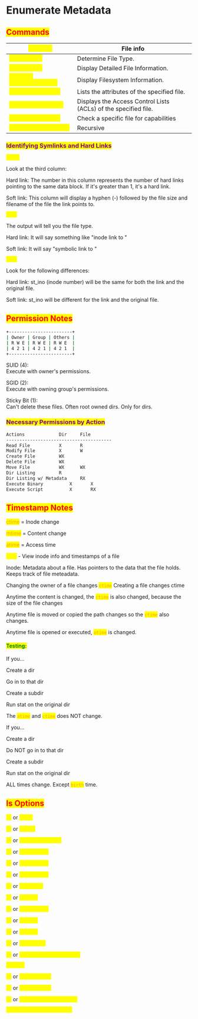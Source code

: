 # Enumerate Metadata

## <mark style="color:red;">Commands</mark>

| <mark style="color:yellow;">`ls -lisa`</mark>                 | File info                                                       |
| ------------------------------------------------------------- | --------------------------------------------------------------- |
| <mark style="color:yellow;">`file [file]`</mark>              | Determine File Type.                                            |
| <mark style="color:yellow;">`stat [file]`</mark>              | Display Detailed File Information.                              |
| <mark style="color:yellow;">`statvfs [directory_path]`</mark> | Display Filesystem Information.                                 |
| <mark style="color:yellow;">`lsattr [filename]`</mark>        | Lists the attributes of the specified file.                     |
| <mark style="color:yellow;">`getfacl [filename]`</mark>       | Displays the Access Control Lists (ACLs) of the specified file. |
| <mark style="color:yellow;">`getcap [filepath]`</mark>        | Check a specific file for capabilities                          |
| <mark style="color:yellow;">`getcap -r [filepath]`</mark>     | Recursive                                                       |

### <mark style="color:purple;">Identifying Symlinks and Hard Links</mark>

<mark style="color:yellow;">`ls -l`</mark>

Look at the third column:

Hard link: The number in this column represents the number of hard links pointing to the same data block. If it's greater than 1, it's a hard link.

Soft link: This column will display a hyphen (-) followed by the file size and filename of the file the link points to.

<mark style="color:yellow;">`file`</mark>

The output will tell you the file type.

Hard link: It will say something like "inode link to "

Soft link: It will say "symbolic link to "

<mark style="color:yellow;">`stat`</mark>

Look for the following differences:

Hard link: st\_ino (inode number) will be the same for both the link and the original file.

Soft link: st\_ino will be different for the link and the original file.



## <mark style="color:red;">Permission Notes</mark>

```bash
+------------------------+
| Owner	| Group | Others |
| R W E	| R W E | R W E	 |
| 4 2 1	| 4 2 1 | 4 2 1	 |
+------------------------+
```

SUID (4): \
Execute with owner's permissions.

SGID (2):\
Execute with owning group's permissions.

Sticky Bit (1): \
Can't delete these files. Often root owned dirs. Only for dirs.



### <mark style="color:purple;">Necessary Permissions by Action</mark>

```bash
Actions			    Dir	    File
----------------------------------------
Read File		    X	    R
Modify File		    X	    W
Create File		    WX	
Delete File		    WX	
Move File		    WX	    WX
Dir Listing		    R	
Dir Listing w/ Metadata	    RX
Execute Binary		    X	    X
Execute Script		    X	    RX
```



## <mark style="color:red;">Timestamp Notes</mark>

<mark style="color:orange;">ctime</mark> = Inode change

<mark style="color:orange;">mtime</mark> = Content change

<mark style="color:orange;">atime</mark> = Access time

<mark style="color:yellow;">`stat`</mark> - View inode info and timestamps of a file

Inode: Metadata about a file. Has pointers to the data that the file holds. Keeps track of file meteadata.&#x20;

Changing the owner of a file changes <mark style="color:orange;">`ctime`</mark> Creating a file changes ctime

Anytime the content is changed, the <mark style="color:orange;">`ctime`</mark> is also changed, because the size of the file changes

Anytime file is moved or copied the path changes so the <mark style="color:orange;">`ctime`</mark> also changes.

Anytime file is opened or executed, <mark style="color:orange;">`atime`</mark> is changed.



#### <mark style="color:green;">Testing:</mark>



If you...

Create a dir

Go in to that dir

Create a subdir

Run stat on the original dir

The <mark style="color:orange;">`atime`</mark> and <mark style="color:orange;">`ctime`</mark> does NOT change.



If you...

Create a dir

Do NOT go in to that dir

Create a subdir

Run stat on the original dir

ALL times change. Except <mark style="color:orange;">`birth`</mark> time.



## <mark style="color:red;">ls Options</mark>

<mark style="color:yellow;">`-a`</mark> or <mark style="color:yellow;">`--all`</mark>

<mark style="color:yellow;">`-l`</mark> or <mark style="color:yellow;">`--long`</mark>

<mark style="color:yellow;">`-h`</mark> or <mark style="color:yellow;">`--human-readable`</mark>

<mark style="color:yellow;">`-R`</mark> or <mark style="color:yellow;">`--recursive`</mark>

<mark style="color:yellow;">`-t`</mark> or <mark style="color:yellow;">`--sort=time`</mark>

<mark style="color:yellow;">`-S`</mark> or <mark style="color:yellow;">`--sort=size`</mark>

<mark style="color:yellow;">`-r`</mark> or <mark style="color:yellow;">`--reverse`</mark>

<mark style="color:yellow;">`-i`</mark> or <mark style="color:yellow;">`--inode`</mark>

<mark style="color:yellow;">`-d`</mark> or <mark style="color:yellow;">`--directory`</mark>

<mark style="color:yellow;">`-g`</mark> or <mark style="color:yellow;">`--group`</mark>

<mark style="color:yellow;">`-o`</mark> or <mark style="color:yellow;">`--owner`</mark>

<mark style="color:yellow;">`-F`</mark> or <mark style="color:yellow;">`--classify`</mark>

<mark style="color:yellow;">`-p`</mark> or <mark style="color:yellow;">`--indicator-style=slash`</mark>

<mark style="color:yellow;">`--color`</mark>

<mark style="color:yellow;">`-c`</mark> or <mark style="color:yellow;">`--time=ctime`</mark>

<mark style="color:yellow;">`-u`</mark> or <mark style="color:yellow;">`--time=atime`</mark>

<mark style="color:yellow;">`-1`</mark> or <mark style="color:yellow;">`--format=single-column`</mark>

<mark style="color:yellow;">`--group-directories-first`</mark>
